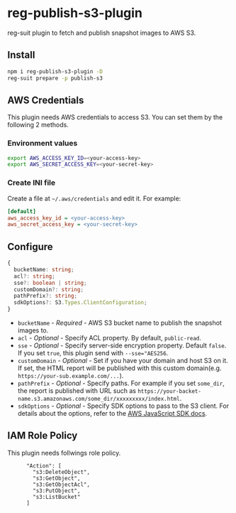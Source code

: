 # reg-publish-s3-plugin

reg-suit plugin to fetch and publish snapshot images to AWS S3.

## Install

```sh
npm i reg-publish-s3-plugin -D
reg-suit prepare -p publish-s3
```

## AWS Credentials

This plugin needs AWS credentials to access S3. You can set them by the following 2 methods.

### Environment values

```sh
export AWS_ACCESS_KEY_ID=<your-access-key>
export AWS_SECRET_ACCESS_KEY=<your-secret-key>
```

### Create INI file

Create a file at `~/.aws/credentials` and edit it. For example:

```ini
[default]
aws_access_key_id = <your-access-key>
aws_secret_access_key = <your-secret-key>
```

## Configure

```ts
{
  bucketName: string;
  acl?: string;
  sse?: boolean | string;
  customDomain?: string;
  pathPrefix?: string;
  sdkOptions?: S3.Types.ClientConfiguration;
}
```

- `bucketName` - _Required_ - AWS S3 bucket name to publish the snapshot images to.
- `acl` - _Optional_ - Specify ACL property. By default, `public-read`.
- `sse` - _Optional_ - Specify server-side encryption property. Default `false`. If you set `true`, this plugin send with `--sse="AES256`.
- `customDomain` - _Optional_ - Set if you have your domain and host S3 on it. If set, the HTML report will be published with this custom domain(e.g. `https://your-sub.example.com/...`).
- `pathPrefix` - _Optional_ - Specify paths. For example if you set `some_dir`, the report is published with URL such as `https://your-backet-name.s3.amazonaws.com/some_dir/xxxxxxxxx/index.html`.
- `sdkOptions` - _Optional_ - Specify SDK options to pass to the S3 client. For details about the options, refer to the [AWS JavaScript SDK docs](https://docs.aws.amazon.com/AWSJavaScriptSDK/latest/AWS/S3.html#constructor_details).

## IAM Role Policy

This plugin needs follwings role policy.

```
      "Action": [
        "s3:DeleteObject",
        "s3:GetObject",
        "s3:GetObjectAcl",
        "s3:PutObject",
        "s3:ListBucket"
      ]
```
